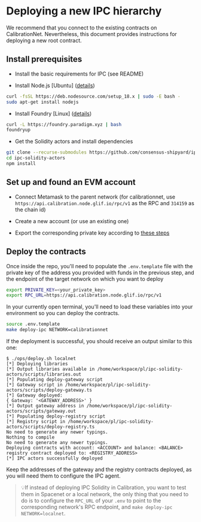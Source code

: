 # Deploying a new IPC hierarchy

We recommend that you connect to the existing contracts on CalibrationNet. Nevertheless, this document provides instructions for deploying a new root contract.

## Install prerequisites

* Install the basic requirements for IPC (see README)

* Install Node.js [Ubuntu] ([details](https://github.com/nodesource/distributions))
```bash
curl -fsSL https://deb.nodesource.com/setup_18.x | sudo -E bash -
sudo apt-get install nodejs
```

* Install Foundry [Linux] ([details](https://github.com/foundry-rs/foundry))
```bash
curl -L https://foundry.paradigm.xyz | bash
foundryup
```

* Get the Solidity actors and install dependencies
```bash
git clone --recurse-submodules https://github.com/consensus-shipyard/ipc-solidity-actors
cd ipc-solidity-actors
npm install
``` 

## Set up and found an EVM account

* Connect Metamask to the parent network (for calibrationnet, use `https://api.calibration.node.glif.io/rpc/v1` as the RPC and `314159` as the chain id)

* Create a new account (or use an existing one)

* Export the corresponding private key according to [these steps](https://support.metamask.io/hc/en-us/articles/360015289632-How-to-export-an-account-s-private-key)


## Deploy the contracts

Once inside the repo, you'll need to populate the `.env.template` file with the private key of the address you provided with funds in the previous step, and the endpoint of the target network on which you want to deploy 
```bash
export PRIVATE_KEY=<your_private_key>
export RPC_URL=https://api.calibration.node.glif.io/rpc/v1
```

In your currently open terminal, you'll need to load these variables into your environment so you can deploy the contracts.

```bash
source .env.template
make deploy-ipc NETWORK=calibrationnet
```

If the deployment is successful, you should receive an output similar to this one: 

```
$ ./ops/deploy.sh localnet
[*] Deploying libraries
[*] Output libraries available in /home/workspace/pl/ipc-solidity-actors/scripts/libraries.out
[*] Populating deploy-gateway script
[*] Gateway script in /home/workspace/pl/ipc-solidity-actors/scripts/deploy-gateway.ts
[*] Gateway deployed: 
{ Gateway: '<GATEWAY_ADDRESS>' }
[*] Output gateway address in /home/workspace/pl/ipc-solidity-actors/scripts/gateway.out
[*] Populating deploy-registry script
[*] Registry script in /home/workspace/pl/ipc-solidity-actors/scripts/deploy-registry.ts
No need to generate any newer typings.
Nothing to compile
No need to generate any newer typings.
Deploying contracts with account: <ACCOUNT> and balance: <BALANCE>
registry contract deployed to: <REGISTRY_ADDRESS>
[*] IPC actors successfully deployed
```

Keep the addresses of the gateway and the registry contracts deployed, as you will need them to configure the IPC agent.

>💡If instead of deploying IPC Solidity in Calibration, you want to test them in Spacenet or a local network, the only thing that you need to do is to configure the `RPC_URL` of your `.env` to point to the corresponding network's RPC endpoint, and `make deploy-ipc NETWORK=localnet`.